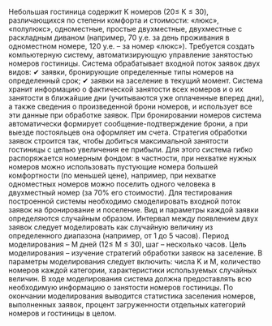 Небольшая гостиница содержит K номеров (20≤ K ≤ 30), различающихся
по степени комфорта и стоимости: «люкс», «полулюкс», одноместные, простые
двухместные, двухместные с раскладным диваном (например, 70 у.е. за день
проживания в одноместном номере, 120 у.е. – за номер «люкс»). Требуется
создать компьютерную систему, автоматизирующую управление занятостью
номеров гостиницы. Система обрабатывает входной поток заявок двух видов:
✔ заявки, бронирующие определенные типы номеров на
определенный срок; ✔ заявки на заселение в текущий
момент.
Система хранит информацию о фактической занятости всех номеров и о их
занятости в ближайшие дни (учитываются уже оплаченные вперед дни), а также
сведения о произведенной брони номеров, и использует все эти данные при
обработке заявок. При бронировании номеров система автоматически формирует
сообщение-подтверждение брони, а при выезде постояльцев она оформляет им
счета.
Стратегия обработки заявок строится так, чтобы добиться максимальной
занятости гостиницы с целью увеличения ее прибыли. Для этого система гибко
распоряжается номерным фондом: в частности, при нехватке нужных номеров
можно использовать пустующие номера большей комфортности (по меньшей
цене), например, при нехватке одноместных номеров можно поселить одного
человека в двухместный номер (за 70% его стоимости).
Для тестирования построенной системы необходимо смоделировать
входной поток заявок на бронирование и поселение. Вид и параметры каждой
заявки определяются случайным образом. Интервал между появлением двух
заявок следует моделировать как случайную величину из определенного
диапазона (например, от 1 до 5 часов).
Период моделирования – М дней (12≤ М ≤ 30), шаг – несколько часов.
Цель моделирования – изучение стратегий обработки заявок на заселение. В
параметры моделирования следует включить: числа K и М, количество номеров
каждой категории, характеристики используемых случайных величин.
В ходе моделирования система должна предоставлять всю необходимую
информацию о занятости номеров гостиницы. По окончании моделирования
выводится статистика заселения номеров, выполненных заявок, процент
загруженности отдельных категорий номеров и гостиницы в целом.



